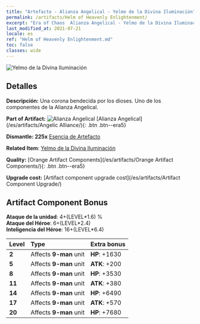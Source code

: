 ```yaml
---
title: "Artefacto - Alianza Angelical - Yelmo de la Divina Iluminación"
permalink: /artifacts/Helm of Heavenly Enlightenment/
excerpt: "Era of Chaos  Alianza Angelical - Yelmo de la Divina Iluminación. Una corona bendecida por los dioses. Uno de los componentes de la Alianza Angelical."
last_modified_at: 2021-07-21
locale: es
ref: "Helm of Heavenly Enlightenment.md"
toc: false
classes: wide
---
```


 ![Yelmo de la Divina Iluminación](/images/t/artifact_40413.png)



## Detalles

 **Descripción:** Una corona bendecida por los dioses. Uno de los componentes de la Alianza Angelical.

 **Part of Artifact:** ![Alianza Angelical](/images/t/icon_artifact_41.png) [Alianza Angelical](/es/artifacts/Angelic Alliance/){: .btn .btn--era5}

 **Dismantle: 225x** [Esencia de Artefacto](/ItemsES/con_905/)

 **Related Item**: [Yelmo de la Divina Iluminación](/ItemsES/art_152/)

 **Quality:** [Orange Artifact Components](/es/artifacts/Orange Artifact Components/){: .btn .btn--era5}

 **Upgrade cost:** [Artifact component upgrade cost](/es/artifacts/Artifact Component Upgrade/)

## Artifact Component Bonus

  **Ataque de la unidad**: 4+(LEVEL\*1.6) %<br/>**Ataque del Héroe**: 6+(LEVEL\*2.4)<br/>**Inteligencia del Héroe**: 16+(LEVEL\*6.4)

  |  Level  | Type |    Extra bonus  | 
  |:--------|:-----|:----------------| 
  | **2** | Affects **9-man** unit | **HP**: +1630 | 
  | **5** | Affects **9-man** unit | **ATK**: +200 | 
  | **8** | Affects **9-man** unit | **HP**: +3530 | 
  | **11** | Affects **9-man** unit | **ATK**: +380 | 
  | **14** | Affects **9-man** unit | **HP**: +6490 | 
  | **17** | Affects **9-man** unit | **ATK**: +570 | 
  | **20** | Affects **9-man** unit | **HP**: +7680 | 
